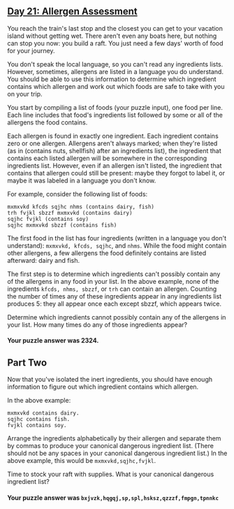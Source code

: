 ## [Day 21: Allergen Assessment](https://adventofcode.com/2020/day/21)

You reach the train's last stop and the closest you can get to your vacation island without getting
wet. There aren't even any boats here, but nothing can stop you now: you build a raft. You just need
a few days' worth of food for your journey.

You don't speak the local language, so you can't read any ingredients lists. However, sometimes,
allergens are listed in a language you do understand. You should be able to use this information to
determine which ingredient contains which allergen and work out which foods are safe to take with
you on your trip.

You start by compiling a list of foods (your puzzle input), one food per line. Each line includes
that food's ingredients list followed by some or all of the allergens the food contains.

Each allergen is found in exactly one ingredient. Each ingredient contains zero or one allergen.
Allergens aren't always marked; when they're listed (as in (contains nuts, shellfish) after an
ingredients list), the ingredient that contains each listed allergen will be somewhere in the
corresponding ingredients list. However, even if an allergen isn't listed, the ingredient that
contains that allergen could still be present: maybe they forgot to label it, or maybe it was
labeled in a language you don't know.

For example, consider the following list of foods:

```
mxmxvkd kfcds sqjhc nhms (contains dairy, fish)
trh fvjkl sbzzf mxmxvkd (contains dairy)
sqjhc fvjkl (contains soy)
sqjhc mxmxvkd sbzzf (contains fish)
```

The first food in the list has four ingredients (written in a language you don't understand):
`mxmxvkd, kfcds, sqjhc`, and `nhms`. While the food might contain other allergens, a few allergens
the food definitely contains are listed afterward: dairy and fish.

The first step is to determine which ingredients can't possibly contain any of the allergens in any
food in your list. In the above example, none of the ingredients `kfcds, nhms, sbzzf`, or `trh` can
contain an allergen. Counting the number of times any of these ingredients appear in any ingredients
list produces 5: they all appear once each except sbzzf, which appears twice.

Determine which ingredients cannot possibly contain any of the allergens in your list. How many
times do any of those ingredients appear?

#### Your puzzle answer was 2324.

## Part Two

Now that you've isolated the inert ingredients, you should have enough information to figure out
which ingredient contains which allergen.

In the above example:

    mxmxvkd contains dairy.
    sqjhc contains fish.
    fvjkl contains soy.

Arrange the ingredients alphabetically by their allergen and separate them by commas to produce your
canonical dangerous ingredient list. (There should not be any spaces in your canonical dangerous
ingredient list.) In the above example, this would be `mxmxvkd,sqjhc,fvjkl`.

Time to stock your raft with supplies. What is your canonical dangerous ingredient list?

#### Your puzzle answer was `bxjvzk,hqgqj,sp,spl,hsksz,qzzzf,fmpgn,tpnnkc`